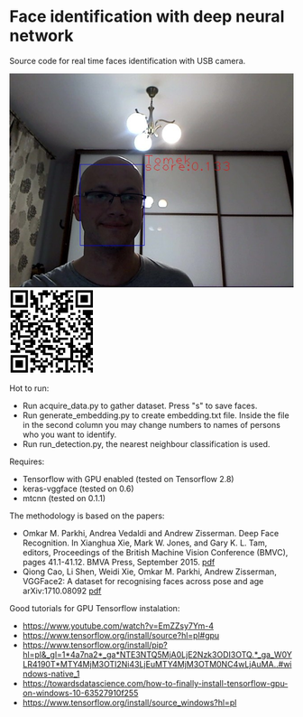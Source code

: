 # Face identification with deep neural network

Source code for real time faces identification with USB camera.

![image](image.jpg)
![qr](qr.png)

Hot to run:
- Run acquire_data.py to gather dataset. Press "s" to save faces.
- Run generate_embedding.py to create embedding.txt file. Inside the file in the second column you may change numbers to names of persons who you want to identify.
- Run run_detection.py, the nearest neighbour classification is used.

Requires:
- Tensorflow with GPU enabled (tested on Tensorflow 2.8)
- keras-vggface (tested on 0.6)
- mtcnn (tested on 0.1.1)

The methodology is based on the papers:

- Omkar M. Parkhi, Andrea Vedaldi and Andrew Zisserman. Deep Face Recognition. In Xianghua Xie, Mark W. Jones, and Gary K. L. Tam, editors, Proceedings of the British Machine Vision Conference (BMVC), pages 41.1-41.12. BMVA Press, September 2015. [pdf](https://www.robots.ox.ac.uk/~vgg/publications/2015/Parkhi15/parkhi15.pdf)
- Qiong Cao, Li Shen, Weidi Xie, Omkar M. Parkhi, Andrew Zisserman, VGGFace2: A dataset for recognising faces across pose and age arXiv:1710.08092 [pdf](https://arxiv.org/abs/1710.08092)

Good tutorials for GPU Tensorflow instalation:

- https://www.youtube.com/watch?v=EmZZsy7Ym-4
- https://www.tensorflow.org/install/source?hl=pl#gpu
- https://www.tensorflow.org/install/pip?hl=pl&_gl=1*4a7na2*_ga*NTE3NTQ5MjA0LjE2Nzk3ODI3OTQ.*_ga_W0YLR4190T*MTY4MjM3OTI2Ni43LjEuMTY4MjM3OTM0NC4wLjAuMA..#windows-native_1
- https://towardsdatascience.com/how-to-finally-install-tensorflow-gpu-on-windows-10-63527910f255
- https://www.tensorflow.org/install/source_windows?hl=pl